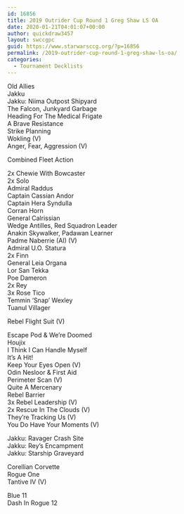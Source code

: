 ```yaml
---
id: 16856
title: 2019 Outrider Cup Round 1 Greg Shaw LS OA
date: 2020-01-21T04:01:07+00:00
author: quickdraw3457
layout: swccgpc
guid: https://www.starwarsccg.org/?p=16856
permalink: /2019-outrider-cup-round-1-greg-shaw-ls-oa/
categories:
  - Tournament Decklists
---
```

Old Allies  
Jakku  
Jakku: Niima Outpost Shipyard  
The Falcon, Junkyard Garbage  
Heading For The Medical Frigate  
A Brave Resistance  
Strike Planning  
Wokling (V)  
Anger, Fear, Aggression (V)  
  
Combined Fleet Action  
  
2x Chewie With Bowcaster  
2x Solo  
Admiral Raddus  
Captain Cassian Andor  
Captain Hera Syndulla  
Corran Horn  
General Calrissian  
Wedge Antilles, Red Squadron Leader  
Anakin Skywalker, Padawan Learner  
Padme Naberrie (AI) (V)  
Admiral U.O. Statura  
2x Finn  
General Leia Organa  
Lor San Tekka  
Poe Dameron  
2x Rey  
3x Rose Tico  
Temmin &#8216;Snap&#8217; Wexley  
Tuanul Villager  
  
Rebel Flight Suit (V)  
  
Escape Pod & We&#8217;re Doomed  
Houjix  
I Think I Can Handle Myself  
It&#8217;s A Hit!  
Keep Your Eyes Open (V)  
Odin Nesloor & First Aid  
Perimeter Scan (V)  
Quite A Mercenary  
Rebel Barrier  
3x Rebel Leadership (V)  
2x Rescue In The Clouds (V)  
They&#8217;re Tracking Us (V)  
You Do Have Your Moments (V)  
  
Jakku: Ravager Crash Site  
Jakku: Rey&#8217;s Encampment  
Jakku: Starship Graveyard  
  
Corellian Corvette  
Rogue One  
Tantive IV (V)  
  
Blue 11  
Dash In Rogue 12